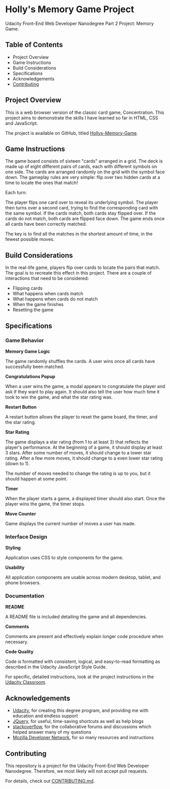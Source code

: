 # Holly's Memory Game Project

Udacity Front-End Web Developer Nanodegree Part 2 Project: Memory Game.

## Table of Contents

* Project Overview
* Game Instructions
* Build Considerations
* Specifications
* Acknowledgements
* [Contributing](#contributing)

## Project Overview

This is a web browser version of the classic card game, Concentration. This project aims to demonstrate the skills I have learned so far in HTML, CSS and JavaScript. 

The project is available on GitHub, titled [Hollys-Memory-Game](https://github.com/hollyjordan13/Hollys-Memory-Game).

## Game Instructions

The game board consists of sixteen "cards" arranged in a grid. The deck is made up of eight different pairs of cards, each with different symbols on one side. The cards are arranged randomly on the grid with the symbol face down. The gameplay rules are very simple: flip over two hidden cards at a time to locate the ones that match!

Each turn:

The player flips one card over to reveal its underlying symbol.
The player then turns over a second card, trying to find the corresponding card with the same symbol.
If the cards match, both cards stay flipped over.
If the cards do not match, both cards are flipped face down.
The game ends once all cards have been correctly matched.

The key is to find all the matches in the shortest amount of time, in the fewest possible moves.

## Build Considerations

In the real-life game, players flip over cards to locate the pairs that match. The goal is to recreate this effect in this project. There are a couple of interactions that need to be considered:

- Flipping cards
- What happens when cards match
- What happens when cards do not match
- When the game finishes
- Resetting the game

## Specifications

### Game Behavior

**Memory Game Logic**

The game randomly shuffles the cards. A user wins once all cards have successfully been matched.

**Congratulations Popup**

When a user wins the game, a modal appears to congratulate the player and ask if they want to play again. It should also tell the user how much time it took to win the game, and what the star rating was.

**Restart Button**

A restart button allows the player to reset the game board, the timer, and the star rating.

**Star Rating**

The game displays a star rating (from 1 to at least 3) that reflects the player's performance. At the beginning of a game, it should display at least 3 stars. After some number of moves, it should change to a lower star rating. After a few more moves, it should change to a even lower star rating (down to 1).

The number of moves needed to change the rating is up to you, but it should happen at some point.

**Timer**

When the player starts a game, a displayed timer should also start. Once the player wins the game, the timer stops.

**Move Counter**

Game displays the current number of moves a user has made.

### Interface Design

**Styling**

Application uses CSS to style components for the game.

**Usability**

All application components are usable across modern desktop, tablet, and phone browsers.

### Documentation

**README**

A README file is included detailing the game and all dependencies.

**Comments**

Comments are present and effectively explain longer code procedure when necessary.

**Code Quality**

Code is formatted with consistent, logical, and easy-to-read formatting as described in the Udacity JavaScript Style Guide.

For specific, detailed instructions, look at the project instructions in the [Udacity Classroom](https://classroom.udacity.com/me).

## Acknowledgements

* [Udacity](https://www.udacity.com/), for creating this degree program, and providing me with education and endless support
* [JQuery](https://jquery.com/), for useful, time-saving shortcuts as well as help blogs
* [stackoverflow](https://stackoverflow.com/), for the collaborative forums and discussions which helped answer many of my questions
* [Mozilla Developer Network](https://developer.mozilla.org/en-US/), for so many resources and instructions

## Contributing

This repository is a project for the Udacity Front-End Web Developer Nanodegree. Therefore, we most likely will not accept pull requests.

For details, check out [CONTRIBUTING.md](CONTRIBUTING.md).

